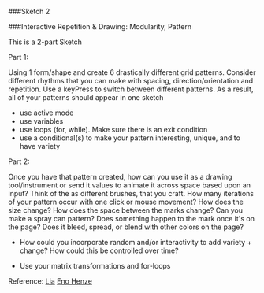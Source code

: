 ###Sketch 2

###Interactive Repetition & Drawing: Modularity, Pattern

 This is a 2-part Sketch



Part 1:

 Using 1 form/shape and create 6 drastically different grid patterns. Consider different rhythms that you can make with spacing, direction/orientation and repetition. Use a keyPress to switch between different patterns. As a result, all of your patterns should appear in one sketch

 - use active mode
 - use variables
 - use loops (for, while). Make sure there is an exit condition
 - use a conditional(s) to make your pattern interesting, unique, and to have variety


Part 2:

Once you have that pattern created, how can you use it as a drawing tool/instrument or send it values to animate it across space based upon an input? Think of the as different brushes, that you craft. How many iterations of your pattern occur with one click or mouse movement? How does the size change? How does the space between the marks change? Can you make a spray can pattern? Does something happen to the mark once it's on the page? Does it bleed, spread, or blend with other colors on the page?

 - How could you incorporate random and/or interactivity to add variety + change? How could this be controlled over time?

 - Use your matrix transformations and for-loops

 Reference: [Lia](http://www.liaworks.com/category/theprojects/)
 [Eno Henze](http://enohenze.de/)